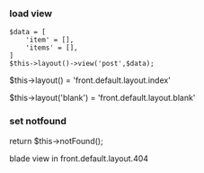 ### load view
```
$data = [
	'item' = [],
	'items' = [],
]
$this->layout()->view('post',$data);
```
$this->layout() = 'front.default.layout.index'

$this->layout('blank') = 'front.default.layout.blank'

### set notfound

return $this->notFound();

blade view in
front.default.layout.404

